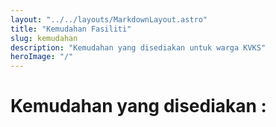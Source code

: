 ```yaml
---
layout: "../../layouts/MarkdownLayout.astro"
title: "Kemudahan Fasiliti"
slug: kemudahan
description: "Kemudahan yang disediakan untuk warga KVKS"
heroImage: "/"
---
```


# Kemudahan yang disediakan :